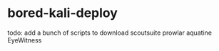 # bored-kali-deploy

todo:
add a bunch of scripts to download
scoutsuite
prowlar
aquatine
EyeWitness
